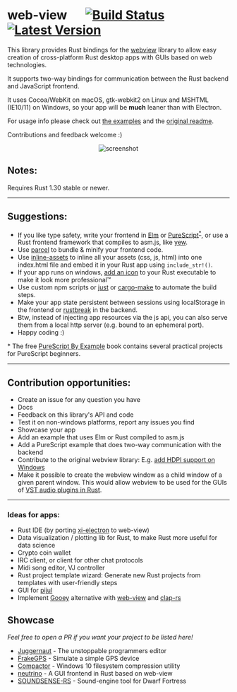 # web-view &emsp; [![Build Status]][travis] [![Latest Version]][crates.io]

[Build Status]: https://api.travis-ci.org/Boscop/web-view.svg?branch=master
[travis]: https://travis-ci.org/Boscop/web-view
[Latest Version]: https://img.shields.io/crates/v/web-view.svg
[crates.io]: https://crates.io/crates/web-view

This library provides Rust bindings for the [webview](https://github.com/zserge/webview) library to allow easy creation of cross-platform Rust desktop apps with GUIs based on web technologies.

It supports two-way bindings for communication between the Rust backend and JavaScript frontend.

It uses Cocoa/WebKit on macOS, gtk-webkit2 on Linux and MSHTML (IE10/11) on Windows, so your app will be **much** leaner than with Electron.

For usage info please check out [the examples](../../tree/master/examples) and the [original readme](https://github.com/zserge/webview/blob/master/README.md).

Contributions and feedback welcome :)

<p align="center"><img alt="screenshot" src="https://i.imgur.com/Z3c2zwD.png"></p>

## Notes:
Requires Rust 1.30 stable or newer.

---

## Suggestions:
- If you like type safety, write your frontend in [Elm](http://elm-lang.org/) or [PureScript](http://www.purescript.org/)<sup>[*](#n1)</sup>, or use a Rust frontend framework that compiles to asm.js, like [yew](https://github.com/DenisKolodin/yew).
- Use [parcel](https://parceljs.org/) to bundle & minify your frontend code.
- Use [inline-assets](https://www.npmjs.com/package/inline-assets) to inline all your assets (css, js, html) into one index.html file and embed it in your Rust app using `include_str!()`.
- If your app runs on windows, [add an icon](https://github.com/mxre/winres) to your Rust executable to make it look more professional™
- Use custom npm scripts or [just](https://github.com/casey/just) or [cargo-make](https://github.com/sagiegurari/cargo-make) to automate the build steps.
- Make your app state persistent between sessions using localStorage in the frontend or [rustbreak](https://crates.io/crates/rustbreak) in the backend.
- Btw, instead of injecting app resources via the js api, you can also serve them from a local http server (e.g. bound to an ephemeral port).
- Happy coding :)

<a name="n1">*</a> The free [PureScript By Example](https://leanpub.com/purescript/read) book contains several practical projects for PureScript beginners.

---

## Contribution opportunities:
- Create an issue for any question you have
- Docs
- Feedback on this library's API and code
- Test it on non-windows platforms, report any issues you find
- Showcase your app
- Add an example that uses Elm or Rust compiled to asm.js
- Add a PureScript example that does two-way communication with the backend
- Contribute to the original webview library: E.g. [add HDPI support on Windows](https://github.com/zserge/webview/issues/54)
- Make it possible to create the webview window as a child window of a given parent window. This would allow webview to be used for the GUIs of [VST audio plugins in Rust](https://github.com/rust-dsp/rust-vst).

---

### Ideas for apps:
- Rust IDE (by porting [xi-electron](https://github.com/acheronfail/xi-electron) to web-view)
- Data visualization / plotting lib for Rust, to make Rust more useful for data science
- Crypto coin wallet
- IRC client, or client for other chat protocols
- Midi song editor, VJ controller
- Rust project template wizard: Generate new Rust projects from templates with user-friendly steps
- GUI for [pijul](https://pijul.org/)
- Implement [Gooey](https://github.com/chriskiehl/Gooey) alternative with [web-view](https://github.com/Boscop/web-view) and [clap-rs](https://github.com/clap-rs/clap)

## Showcase
*Feel free to open a PR if you want your project to be listed here!*  

- [Juggernaut](https://github.com/ShashankaNataraj/Juggernaut) - The unstoppable programmers editor
- [FrakeGPS](https://github.com/frafra/frakegps) - Simulate a simple GPS device
- [Compactor](https://github.com/Freaky/Compactor) - Windows 10 filesystem compression utility
- [neutrino](https://github.com/alexislozano/neutrino/) - A GUI frontend in Rust based on web-view
- [SOUNDSENSE-RS](https://github.com/prixt/soundsense-rs) - Sound-engine tool for Dwarf Fortress
